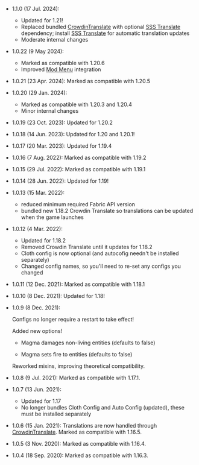 - 1.1.0 (17 Jul. 2024):
  - Updated for 1.21!
  - Replaced bundled [CrowdinTranslate](<https://github.com/gbl/CrowdinTranslate>) with optional
    [SSS Translate](<https://modrinth.com/mod/sss-translate>) dependency;
    install [SSS Translate](<https://modrinth.com/mod/sss-translate>) for automatic translation updates
  - Moderate internal changes
- 1.0.22 (9 May 2024):
  - Marked as compatible with 1.20.6
  - Improved [Mod Menu](https://modrinth.com/mod/modmenu) integration
- 1.0.21 (23 Apr. 2024): Marked as compatible with 1.20.5
- 1.0.20 (29 Jan. 2024):
  - Marked as compatible with 1.20.3 and 1.20.4
  - Minor internal changes
- 1.0.19 (23 Oct. 2023): Updated for 1.20.2
- 1.0.18 (14 Jun. 2023): Updated for 1.20 and 1.20.1!
- 1.0.17 (20 Mar. 2023): Updated for 1.19.4
- 1.0.16 (7 Aug. 2022): Marked as compatible with 1.19.2
- 1.0.15 (29 Jul. 2022): Marked as compatible with 1.19.1
- 1.0.14 (28 Jun. 2022): Updated for 1.19!
- 1.0.13 (15 Mar. 2022):
  
  - reduced minimum required Fabric API version
  - bundled new 1.18.2 Crowdin Translate so translations can be updated when the game launches

- 1.0.12 (4 Mar. 2022):
  
  - Updated for 1.18.2
  - Removed Crowdin Translate until it updates for 1.18.2
  - Cloth config is now optional (and autocofig needn't be installed separately)
  - Changed config names, so you'll need to re-set any configs you changed

- 1.0.11 (12 Dec. 2021): Marked as compatible with 1.18.1
- 1.0.10 (8 Dec. 2021): Updated for 1.18!
- 1.0.9 (8 Dec. 2021): 

  Configs no longer require a restart to take effect!  

  Added new options!
  
  - Magma damages non-living entities (defaults to false)
    
  - Magma sets fire to entities (defaults to false)
  
  Reworked mixins, improving theoretical compatibility.

- 1.0.8 (9 Jul. 2021): Marked as compatible with 1.17.1.
- 1.0.7 (13 Jun. 2021): 
  - Updated for 1.17
  - No longer bundles Cloth Config and Auto Config (updated), these must be installed separately
- 1.0.6 (15 Jan. 2021): Translations are now handled through [CrowdinTranslate](https://crowdin.com/project/no-sneaking-over-magma).
  Marked as compatible with 1.16.5. 
- 1.0.5 (3 Nov. 2020): Marked as compatible with 1.16.4. 
- 1.0.4 (18 Sep. 2020): Marked as compatible with 1.16.3. 